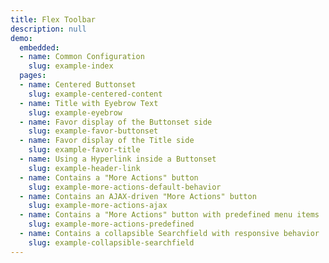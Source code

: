 ```yaml
---
title: Flex Toolbar
description: null
demo:
  embedded:
  - name: Common Configuration
    slug: example-index
  pages:
  - name: Centered Buttonset
    slug: example-centered-content
  - name: Title with Eyebrow Text
    slug: example-eyebrow
  - name: Favor display of the Buttonset side
    slug: example-favor-buttonset
  - name: Favor display of the Title side
    slug: example-favor-title
  - name: Using a Hyperlink inside a Buttonset
    slug: example-header-link
  - name: Contains a "More Actions" button
    slug: example-more-actions-default-behavior
  - name: Contains an AJAX-driven "More Actions" button
    slug: example-more-actions-ajax
  - name: Contains a "More Actions" button with predefined menu items
    slug: example-more-actions-predefined
  - name: Contains a collapsible Searchfield with responsive behavior
    slug: example-collapsible-searchfield
---
```

